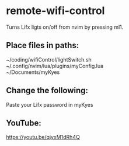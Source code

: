 # remote-wifi-control

Turns Lifx ligts on/off from nvim by pressing <space>ml1.


## Place files in paths:

~/coding/wifiControl/lightSwitch.sh<br>
~/.config/nvim/lua/plugins/myConfig.lua<br>
~/Documents/myKyes<br>

## Change the following:

Paste your Lifx password in myKyes

## YouTube:

https://youtu.be/qjyxM1dRh4Q
